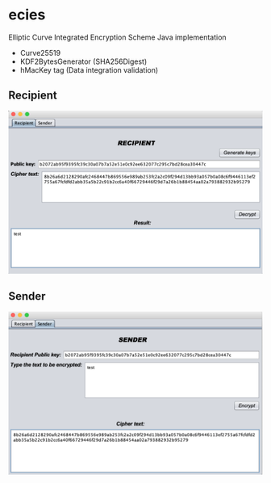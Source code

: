 # ecies
Elliptic Curve Integrated Encryption Scheme Java implementation

* Curve25519
* KDF2BytesGenerator (SHA256Digest)
* hMacKey tag (Data integration validation)

## Recipient
![alt text](https://raw.githubusercontent.com/sjdonado/ecies/master/recipient.png)

## Sender
![alt text](https://raw.githubusercontent.com/sjdonado/ecies/master/sender.png)